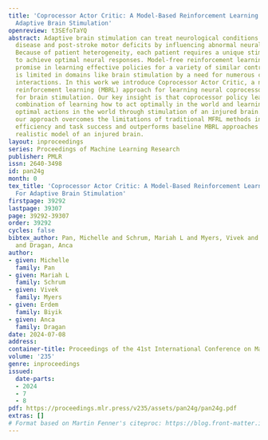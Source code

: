 ```yaml
---
title: 'Coprocessor Actor Critic: A Model-Based Reinforcement Learning Approach For
  Adaptive Brain Stimulation'
openreview: t3SEfoTaYQ
abstract: Adaptive brain stimulation can treat neurological conditions such as Parkinson’s
  disease and post-stroke motor deficits by influencing abnormal neural activity.
  Because of patient heterogeneity, each patient requires a unique stimulation policy
  to achieve optimal neural responses. Model-free reinforcement learning (MFRL) holds
  promise in learning effective policies for a variety of similar control tasks, but
  is limited in domains like brain stimulation by a need for numerous costly environment
  interactions. In this work we introduce Coprocessor Actor Critic, a novel, model-based
  reinforcement learning (MBRL) approach for learning neural coprocessor policies
  for brain stimulation. Our key insight is that coprocessor policy learning is a
  combination of learning how to act optimally in the world and learning how to induce
  optimal actions in the world through stimulation of an injured brain. We show that
  our approach overcomes the limitations of traditional MFRL methods in terms of sample
  efficiency and task success and outperforms baseline MBRL approaches in a neurologically
  realistic model of an injured brain.
layout: inproceedings
series: Proceedings of Machine Learning Research
publisher: PMLR
issn: 2640-3498
id: pan24g
month: 0
tex_title: 'Coprocessor Actor Critic: A Model-Based Reinforcement Learning Approach
  For Adaptive Brain Stimulation'
firstpage: 39292
lastpage: 39307
page: 39292-39307
order: 39292
cycles: false
bibtex_author: Pan, Michelle and Schrum, Mariah L and Myers, Vivek and Biyik, Erdem
  and Dragan, Anca
author:
- given: Michelle
  family: Pan
- given: Mariah L
  family: Schrum
- given: Vivek
  family: Myers
- given: Erdem
  family: Biyik
- given: Anca
  family: Dragan
date: 2024-07-08
address:
container-title: Proceedings of the 41st International Conference on Machine Learning
volume: '235'
genre: inproceedings
issued:
  date-parts:
  - 2024
  - 7
  - 8
pdf: https://proceedings.mlr.press/v235/assets/pan24g/pan24g.pdf
extras: []
# Format based on Martin Fenner's citeproc: https://blog.front-matter.io/posts/citeproc-yaml-for-bibliographies/
---
```


